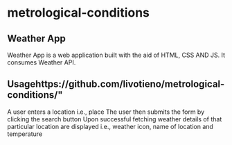 # metrological-conditions
## Weather App
Weather App is a web application built with the aid of HTML, CSS AND JS.
It consumes Weather API.
## Usagehttps://github.com/livotieno/metrological-conditions/"
A user enters a location i.e., place
The user then submits the form by clicking the search button
Upon successful fetching weather details of that particular location are displayed
i.e., weather icon, name of location and temperature

